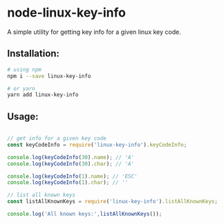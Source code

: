 # node-linux-key-info

A simple utility for getting key info for a given linux key code.

## Installation:

```bash
# using npm
npm i --save linux-key-info

# or yarn
yarn add linux-key-info
```

## Usage:

```javascript

// get info for a given key code
const keyCodeInfo = require('linux-key-info').keyCodeInfo;

console.log(keyCodeInfo(30).name); // 'A'
console.log(keyCodeInfo(30).char); // 'A'

console.log(keyCodeInfo(1).name); // 'ESC'
console.log(keyCodeInfo(1).char); // ''

// list all known keys
const listAllKnownKeys = require('linux-key-info').listAllKnownKeys;

console.log('All known keys:',listAllKnownKeys());
```


